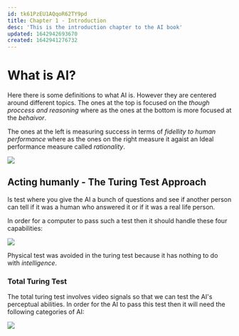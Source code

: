 ```yaml
---
id: tk61PzEU1AQqoR62TY9pd
title: Chapter 1 - Introduction
desc: 'This is the introduction chapter to the AI book'
updated: 1642942693670
created: 1642941276732
---
```

# What is AI?
Here there is some definitions to what AI is. However they are centered around different topics. 
The ones at the top is focused on the *though proccess and reasoning* where as the ones at the bottom is more focused at the *behaivor*. 

The ones at the left is measuring success in terms of *fidellity to human performance* where as the ones on the right measure it agaist an Ideal performance measure called *rationality*.

![](/assets/images/2022-01-23-13-48-03.png)

## Acting humanly - The Turing Test Approach
Is test where you give the AI a bunch of questions and see if another person can tell if it was a human who answered it or if it was a real life person. 

In order for a computer to pass such a test then it should handle these four capabilities:

![](/assets/images/2022-01-23-13-55-29.png)

Physical test was avoided in the turing test because it has nothing to do with *intelligence*.

### Total Turing Test
The total turing test involves video signals so that we can test the AI's perceptual abilities. In order for the AI to pass this test then it will need the following categories of AI:

![](/assets/images/2022-01-23-13-58-12.png)
